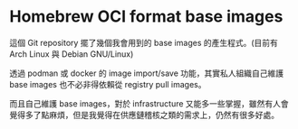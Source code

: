 # Homebrew OCI format base images

這個 Git repository 擺了幾個我會用到的 base images 的產生程式。(目前有 Arch Linux 與 Debian GNU/Linux)

透過 podman 或 docker 的 image import/save 功能，其實私人組織自己維護 base images 也不必非得依賴從 registry pull images。

而且自己維護 base images，對於 infrastructure 又能多一些掌握，雖然有人會覺得多了點麻煩，但是我覺得在供應鏈稽核之類的需求上，仍然有很多好處。
